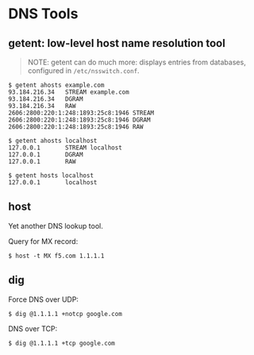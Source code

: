 # DNS Tools

## getent: low-level host name resolution tool

>
> NOTE: getent can do much more: displays entries from databases, configured in
> `/etc/nsswitch.conf`.
>

```
$ getent ahosts example.com
93.184.216.34   STREAM example.com
93.184.216.34   DGRAM
93.184.216.34   RAW
2606:2800:220:1:248:1893:25c8:1946 STREAM
2606:2800:220:1:248:1893:25c8:1946 DGRAM
2606:2800:220:1:248:1893:25c8:1946 RAW

$ getent ahosts localhost
127.0.0.1       STREAM localhost
127.0.0.1       DGRAM
127.0.0.1       RAW

$ getent hosts localhost
127.0.0.1       localhost
```

## host

Yet another DNS lookup tool.

Query for MX record:

```
$ host -t MX f5.com 1.1.1.1
```

## dig

Force DNS over UDP:

```
$ dig @1.1.1.1 +notcp google.com
```

DNS over TCP:

```
$ dig @1.1.1.1 +tcp google.com
```

